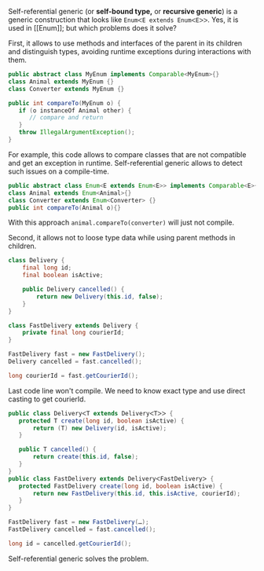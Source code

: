 Self-referential generic (or **self-bound type,** or **recursive generic**) is a generic construction that looks like `EnumᐸE extends EnumᐸEᐳᐳ`. Yes, it is used in [[Enum]]; but which problems does it solve?

First, it allows to use methods and interfaces of the parent in its children and distinguish types, avoiding runtime exceptions during interactions with them. 
```java
public abstract class MyEnum implements Comparable<MyEnum>{}
class Animal extends MyEnum {}
class Converter extends MyEnum {}

public int compareTo(MyEnum o) {
   if (o instanceOf Animal other) {
      // compare and return
   }
   throw IllegalArgumentException();
}
```
For example, this code allows to compare classes that are not compatible and get an exception in runtime. Self-referential generic allows to detect such issues on a compile-time.
```java
public abstract class Enum<E extends Enum<E>> implements Comparable<E>{}
class Animal extends Enum<Animal>{}
class Converter extends Enum<Converter> {}
public int compareTo(Animal o){}
```
With this approach `animal.compareTo(converter)` will just not compile.

Second, it allows not to loose type data while using parent methods in children.
```java
class Delivery {
	final long id;
	final boolean isActive;

	public Delivery cancelled() {
	    return new Delivery(this.id, false);
	}
}

class FastDelivery extends Delivery {
	private final long courierId;
}

FastDelivery fast = new FastDelivery();
Delivery cancelled = fast.cancelled();

long courierId = fast.getCourierId();
```
 Last code line won't compile. We need to know exact type and use direct casting to get courierId.

 ```java
 public class DeliveryᐸT extends DeliveryᐸTᐳᐳ {
	protected T create(long id, boolean isActive) {
		return (T) new Delivery(id, isActive);
	}

	public T cancelled() {
		return create(this.id, false);
	}
 }
public class FastDelivery extends DeliveryᐸFastDeliveryᐳ {
	protected FastDelivery create(long id, boolean isActive) {
		return new FastDelivery(this.id, this.isActive, courierId);
	}
}

FastDelivery fast = new FastDelivery(…);
FastDelivery cancelled = fast.cancelled();

long id = cancelled.getCourierId();
```
Self-referential generic solves the problem.
